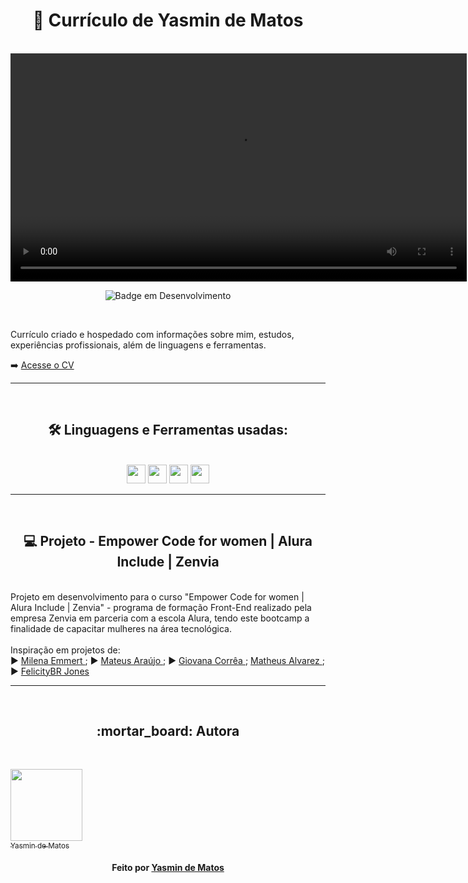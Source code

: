 <h1 align="center"> 📝 Currículo de Yasmin de Matos </h1>

<br>

<video src="https://user-images.githubusercontent.com/98225965/195992358-6cdc816e-3da6-4909-851a-b44b004c2fb6.mov" alt="CV" width="730">
</video>

<br>

<div style="display: inline_block" align="center">

![Badge em Desenvolvimento](http://img.shields.io/static/v1?label=STATUS&message=EM%20DESENVOLVIMENTO&color=GREEN&style=for-the-badge)</div>
<br>

Currículo criado e hospedado com informações sobre mim, estudos, experiências profissionais, além de linguagens e ferramentas.

➡️  [Acesse o CV](https://yasmindematos.github.io/CV-Yasmin-de-Matos)
  
  <hr>
  <br>
<div style="display: inline_block" align="center">  
<h2 align="center"><strong>🛠  Linguagens e Ferramentas usadas:</strong></h1><br>
  <img width="30" src="https://cdn.jsdelivr.net/gh/devicons/devicon/icons/html5/html5-original.svg" />
  <img width="30" src="https://cdn.jsdelivr.net/gh/devicons/devicon/icons/css3/css3-original.svg" />
  <img width="30" src="https://cdn.jsdelivr.net/gh/devicons/devicon/icons/javascript/javascript-original.svg" />
  <img width="30" src="https://cdn.jsdelivr.net/gh/devicons/devicon/icons/vscode/vscode-original.svg" />
</div>
  



<hr>
<br>
<h2 align="center"><strong>💻 Projeto - Empower Code for women | Alura Include | Zenvia</strong></h1><br>
Projeto em desenvolvimento para o curso "Empower Code for women | Alura Include | Zenvia" - programa de formação Front-End realizado pela empresa Zenvia em parceria com a escola Alura, tendo este bootcamp a finalidade de capacitar mulheres na área tecnológica.
<br>

<br>
Inspiração em projetos de:
<br>
▶️ <a href="https://milenaemmert.github.io/meu-portfolio-web/" target="_blank"> Milena Emmert  </a> ; ▶️ <a href="https://github.com/teteusAraujo/portfolio" target="_blank"> Mateus Araújo  </a> ; ▶️ <a href="https://github.com/giovanadgcorrea/curriculo_giovana_correa" target="_blank"> Giovana Corrêa  </a> ;  <a href="https://github.com/MatheusAlvarez/Pagina-Curriculo/" target="_blank"> Matheus Alvarez </a> ;  ▶️ <a href="https://github.com/felicityBR/felicityBR.github.io" target="_blank"> FelicityBR Jones  </a>
<br>

<hr>
  <br>
<h2 align="center"><strong>:mortar_board: Autora</strong></h1><br> 


[<img src="https://avatars.githubusercontent.com/u/98225965" width=115><br><sub>Yasmin de Matos</sub>](https://github.com/yasmindematos) 


<h4 align="center">
   Feito por  <a href="https://www.linkedin.com/in/yasmindematos/" target="_blank"> Yasmin de Matos </a>
</h4>
